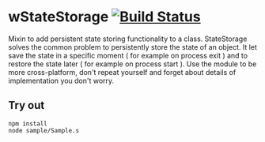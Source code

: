 
# wStateStorage [![Build Status](https://travis-ci.org/Wandalen/wStateStorage.svg?branch=master)](https://travis-ci.org/Wandalen/wStateStorage)

Mixin to add persistent state storing functionality to a class. StateStorage solves the common problem to persistently store the state of an object. It let save the state in a specific moment ( for example on process exit ) and to restore the state later ( for example on process start ). Use the module to be more cross-platform, don't repeat yourself and forget about details of implementation you don't worry.

## Try out
```
npm install
node sample/Sample.s
```



















